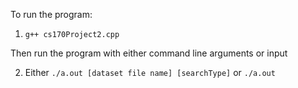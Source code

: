 To run the program:

1. ```g++ cs170Project2.cpp```

Then run the program with either command line arguments or input

2. Either ```./a.out [dataset file name] [searchType]``` or ```./a.out```
